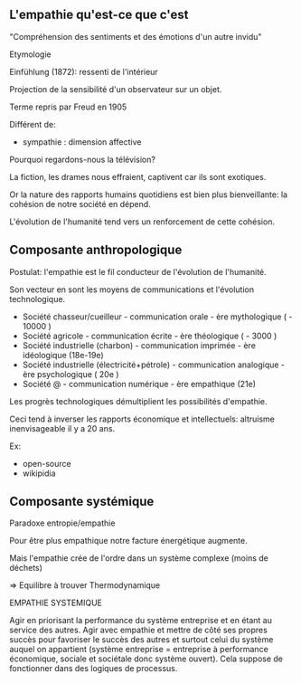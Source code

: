## L'empathie qu'est-ce que c'est

"Compréhension des sentiments et des émotions d'un autre invidu"



Etymologie


Einfühlung (1872): ressenti de l'intérieur

Projection de la sensibilité d'un observateur sur un objet.

Terme repris par Freud en 1905

Différent de:
- sympathie : dimension affective



Pourquoi regardons-nous la télévision?

La fiction, les drames nous effraient, captivent car ils sont exotiques.

Or la nature des rapports humains quotidiens est bien plus bienveillante: la cohésion de notre société en dépend.

L'évolution de l'humanité tend vers un renforcement de cette cohésion.



## Composante anthropologique

Postulat: l'empathie est le fil conducteur de l'évolution de l'humanité.

Son vecteur en sont les moyens de communications et l'évolution technologique.


- Société chasseur/cueilleur - communication orale - ère mythologique ( - 10000 )
- Société agricole - communication écrite - ère théologique ( - 3000 )
- Société industrielle (charbon) - communication imprimée - ère idéologique (18e-19e)
- Société industrielle (électricité+pétrole) - communication analogique - ère psychologique ( 20e )
- Société @ - communication numérique - ère empathique (21e)



Les progrès technologiques démultiplient les possibilités d'empathie.   

Ceci tend à inverser les rapports économique et intellectuels: altruisme inenvisageable il y a 20 ans.

Ex: 
- open-source 
- wikipidia



## Composante systémique


Paradoxe entropie/empathie

Pour être plus empathique notre facture énergétique augmente.

Mais l'empathie crée de l'ordre dans un système complexe (moins de déchets) 

=> Equilibre à trouver
Thermodynamique

EMPATHIE SYSTEMIQUE

Agir en priorisant la performance du système entreprise et en étant au service des autres. 
Agir avec empathie et mettre de côté ses propres succès pour favoriser le succès des autres et surtout celui du système auquel on appartient (système entreprise = entreprise à performance économique, sociale et sociétale donc système ouvert). Cela suppose de fonctionner dans des logiques de processus.







          


